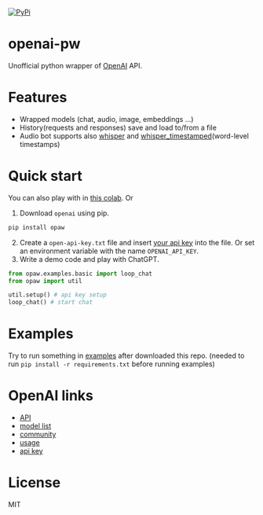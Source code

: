 [![PyPi](https://img.shields.io/pypi/v/opaw)](https://pypi.org/project/opaw/)


# openai-pw
Unofficial python wrapper of [OpenAI](https://openai.com/) API.


# Features
- Wrapped models (chat, audio, image, embeddings ...)
- History(requests and responses) save and load to/from a file
- Audio bot supports also [whisper](https://github.com/openai/whisper) and [whisper_timestamped](https://github.com/linto-ai/whisper-timestamped)(word-level timestamps)



# Quick start
You can also play with in [this colab](https://colab.research.google.com/drive/1nJ1-YwLMSxSVx092uBVoarvuVUyt65xC?usp=drive_link). Or

1. Download `openai` using pip.
```cmd
pip install opaw
```
2. Create a `open-api-key.txt` file and insert [your api key](https://platform.openai.com/account/api-keys) into the file. Or set an environment variable with the name `OPENAI_API_KEY`.
3. Write a demo code and play with ChatGPT.
```py
from opaw.examples.basic import loop_chat 
from opaw import util

util.setup() # api key setup
loop_chat() # start chat
```


# Examples
Try to run something in [examples](opaw/examples) after downloaded this repo. (needed to run `pip install -r requirements.txt` before running examples)


# OpenAI links
- [API](https://platform.openai.com/docs/api-reference/introduction)
- [model list](https://platform.openai.com/docs/models)
- [community](https://community.openai.com/)
- [usage](https://platform.openai.com/account/usage)
- [api key](https://platform.openai.com/account/api-keys)


# License
MIT